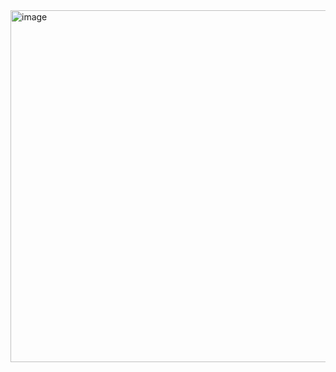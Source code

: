 <img width="563" alt="image" src="https://github.com/VTV02/FreeRTOS/assets/93756924/d2995429-5fd5-472e-a6d1-8a8a6111979a">
